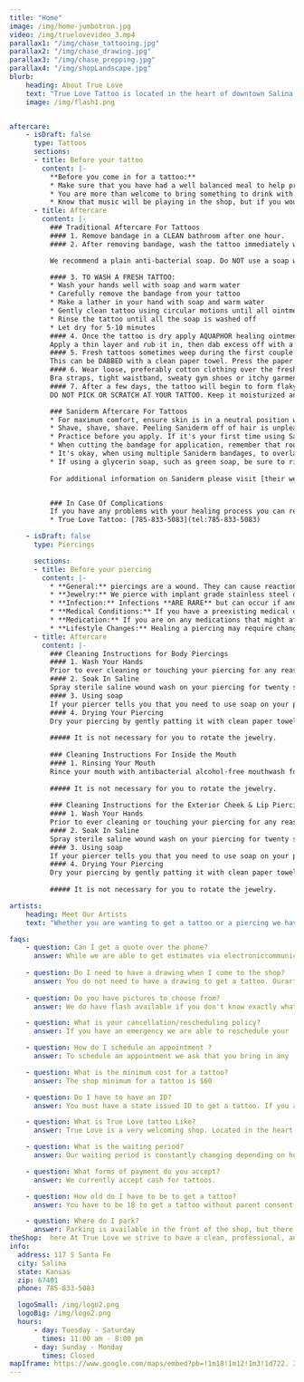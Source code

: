 ```yaml
---
title: "Home"
image: /img/home-jumbotron.jpg
video: /img/truelovevideo_3.mp4
parallax1: "/img/chase_tattooing.jpg"
parallax2: "/img/chase_drawing.jpg"
parallax3: "/img/chase_prepping.jpg"
parallax4: "/img/shopLandscape.jpg"
blurb:
    heading: About True Love
    text: "True Love Tattoo is located in the heart of downtown Salina! Our professionally licensed artists have the experience, skill, and expertise to give you truly a one of a kind tattoo or piercing experience.  Our artists have years of experience in the tattoo industry and know exactly what it takes to deliver the results you expect. Whether you are getting your first piercing or your 30th tattoo, True Love is sure to give you exactly what you're looking for! Come on in and see us today!"
    image: /img/flash1.png


aftercare:
    - isDraft: false
      type: Tattoos
      sections:
      - title: Before your tattoo
        content: |-
          **Before you come in for a tattoo:**
          * Make sure that you have had a well balanced meal to help prevent  lightheadedness.
          * You are more than welcome to bring something to drink with you,   something with sugar in it is encouraged.
          * Know that music will be playing in the shop, but if you would like  to bring your own music you are welcome to bring a pair of headphones  with you.
      - title: Aftercare
        content: |-
          ### Traditional Aftercare For Tattoos
          #### 1. Remove bandage in a CLEAN bathroom after one hour.
          #### 2. After removing bandage, wash the tattoo immediately with warm   water and soap.

          We recommend a plain anti-bacterial soap. Do NOT use a soap with  fragrance, moisture beads, or scrubs.

          #### 3. TO WASH A FRESH TATTOO:
          * Wash your hands well with soap and warm water
          * Carefully remove the bandage from your tattoo
          * Make a lather in your hand with soap and warm water
          * Gently clean tattoo using circular motions until all ointment, and  any fluids are removed
          * Rinse the tattoo until all the soap is washed off
          * Let dry for 5-10 minutes
          #### 4. Once the tattoo is dry apply AQUAPHOR healing ointment, made  by Eucerin.
          Apply a thin layer and rub it in, then dab excess off with a clean  paper towel. Use the Aquaphor 3-5 times a day for the first 3 days   then switch to a regular FRAGRANCE FREE lotion such as Lubriderm, or  any other fragrance free brand and apply 5-7 times a day for 7-10  days.
          #### 5. Fresh tattoos sometimes weep during the first couple of days  causing a thin moist coating on the skin.
          This can be DABBED with a clean paper towel. Press the paper towel to   the skin and remove. Do not wipe the tattoo or be rough with it.  Excess ink may be on the paper towel, this is normal due to ink being  sloughed from the surface of the skin.
          #### 6. Wear loose, preferably cotton clothing over the fresh tattoo.
          Bra straps, tight waistband, sweaty gym shoes or itchy garments can   potentially create healing problems. Consult your tattoo artist for   advice on what clothing to wear/avoid.
          #### 7. After a few days, the tattoo will begin to form flaky scabs   that will fall off on their own.
          DO NOT PICK OR SCRATCH AT YOUR TATTOO. Keep it moisturized and the  scabs will slough eventually. Once again, they will be the color of  the tattoo. It normally takes 2-4 weeks for a tattoo to completely   heal. If you have ANY questions about your healing, please contact  one of our artists at [785-833-5083](tel:785-833-5083). Please do not  consult your friends about healing issues, as everyone’s experience  is unique. Our artists are more than happy to help with any concerns   you might have.

          ### Saniderm Aftercare For Tattoos
          * For maximum comfort, ensure skin is in a neutral position when  applying Saniderm. When applying to elbows and knees, the joint  should be in a neutral position — neither straight nor completely  bent.
          * Shave, shave, shave. Peeling Saniderm off of hair is unpleasant.  Shave the entire area, plus an additional inch all the way around the  site of the tattoo.
          * Practice before you apply. If it's your first time using Saniderm,  it may be a little tricky to work with. It doesn't hurt to practice  with a small section first, just make sure you shave the area.
          * When cutting the bandage for application, remember that rounded   corners provide the best adhesion.
          * It's okay, when using multiple Saniderm bandages, to overlap them   by 1/2 inch (1 cm).
          * If using a glycerin soap, such as green soap, be sure to rinse  thoroughly, as any residue will react with the adhesives and can   cause binding and irritation. Avoid loofahs or scratchy wash cloths.
          
          For additional information on Saniderm please visit [their website](https://saniderm.com)


          ### In Case Of Complications
          If you have any problems with your healing process you can reach out  to an artist by calling the following number:
          * True Love Tattoo: [785-833-5083](tel:785-833-5083)

    - isDraft: false
      type: Piercings

      sections:
      - title: Before your piercing
        content: |-
          * **General:** piercings are a wound. They can cause reactions,   complications, as well as side effects. These include but aren't   limited to skin irritation, loss of consciousness, swelling,   bruising, bleeding (potentially excessively), and infections. We do   everything we can to mitigate these issues, but you as a client   should be aware that we are intentionally puncturing your skin.
          * **Jewelry:** We pierce with implant grade stainless steel or   titanium. **REMOVING YOUR JEWELRY CAN RESULT IN YOUR PIERCING CLOSING.**
          * **Infection:** Infections **ARE RARE** but can occur if and when   apprpriate aftercare isn't followed. Please listen in order to   minimize this risk. **FOLLOW AFTERCARE AND CONTACT US IF YOU SUSPECT   A COMPLICATION.**
          * **Medical Conditions:** If you have a preexisting medical or skin   condition that affects your body's immune system or the body's   healing abilities, you should consult your doctor before getting a   piercing. If you have HIV infection, eczema, psoriasis, Immune   Deficiency Disorders, diabetes, hempphilia, blood cancer, are or may   become pregnant you are at a higher risk to infections, slow healing,   and other complications
          * **Medication:** If you are on any medications that might affect   bleeding(blood thinners) or healing, you should talk to your doctor   about any side effects as well as inform your piercer.
          * **Lifestyle Changes:** Healing a piercing may require changes in   diet, clothing, and sexual activities. All sohuld be considered   beforehand.
      - title: Aftercare
        content: |-
          ### Cleaning Instructions for Body Piercings
          #### 1. Wash Your Hands
          Prior to ever cleaning or touching your piercing for any reason make   sure that you wash your hands with soap and water.
          #### 2. Soak In Saline
          Spray sterile saline wound wash on your piercing for twenty seconds   at least twice per day. If you get overly sweaty or dirty be you will   want to clean it more than twice. Dry your piercing off with a clean   q-tip
          #### 3. Using soap
          If your piercer tells you that you need to use soap on your piercing,   gently lather soap around the piercing and rinse as needed until all   soap is removed.
          #### 4. Drying Your Piercing
          Dry your piercing by gently patting it with clean paper towels. Do   not use cloth towels as they can carry excess bacteria
  
          ##### It is not necessary for you to rotate the jewelry.
  
          ### Cleaning Instructions For Inside the Mouth
          #### 1. Rinsing Your Mouth
          Rince your mouth with antibacterial alcohol-free mouthwash for 30   seconds after meals and before bed (4-5 times daily) until the   piercing is completely healed. Cleaning too often or with too strong   a rinsecan cause irritation.
  
          ##### It is not necessary for you to rotate the jewelry.
  
          ### Cleaning Instructions for the Exterior Cheek & Lip Piercings
          #### 1. Wash Your Hands
          Prior to ever cleaning or touching your piercing for any reason make   sure that you wash your hands with soap and water.
          #### 2. Soak In Saline
          Spray sterile saline wound wash on your piercing for twenty seconds   at least twice per day. If you get overly sweaty or dirty be you will   want to clean it more than twice. Dry your piercing off with a clean   q-tip
          #### 3. Using soap
          If your piercer tells you that you need to use soap on your piercing,   gently lather soap around the piercing and rinse as needed until all   soap is removed.
          #### 4. Drying Your Piercing
          Dry your piercing by gently patting it with clean paper towels. Do   not use cloth towels as they can carry excess bacteria
          
          ##### It is not necessary for you to rotate the jewelry.

artists:
    heading: Meet Our Artists
    text: "Whether you are wanting to get a tattoo or a piercing we have trained professionals on staff to help you get exactly what you are looking for. Keep an eye out on this section for new staff and guest artists!"

faqs:
    - question: Can I get a quote over the phone?
      answer: While we are able to get estimates via electroniccommunication   in special circumstances, the best way to get a quotefor your next   tattoo is to come in to the shop with as muchinformation as you have,   including any reference materials.
    
    - question: Do I need to have a drawing when I come to the shop?
      answer: You do not need to have a drawing to get a tattoo. Ourartists   are willing and able to help you design your tattoo.Reference   materials will always help in this process though.
    
    - question: Do you have pictures to choose from?
      answer: We do have flash available if you don't know exactly whatyou   are wanting to get tattooed. 

    - question: What is your cancellation/rescheduling policy?
      answer: If you have an emergency we are able to reschedule your  appointment as long as you let us know. Cancellations or no showswill   cause you to forfeit a portion of your deposit or your depositin full. 

    - question: How do I schedule an appointment ?
      answer: To schedule an appointment we ask that you bring in any  reference materials you have into the shop to get a quote and finda   time that works with your schedule. 

    - question: What is the minimum cost for a tattoo?
      answer: The shop minimum for a tattoo is $60

    - question: Do I have to have an ID?
      answer: You must have a state issued ID to get a tattoo. If you area   minor, you will need to bring a legal guardian with you andobtain a   notarized letter of consent as well as have valid stateissued ID cards.

    - question: What is True Love tattoo Like?
      answer: True Love is a very welcoming shop. Located in the heart of  downtown Salina we strive to keep a clean, professional, andfriendly   shop.

    - question: What is the waiting period?
      answer: Our waiting period is constantly changing depending on howmany   appointments we have scheduled at the time. The best way tofind out   about booking an appointment is to stop by the shop andtalk with us!

    - question: What forms of payment do you accept?
      answer: We currently accept cash for tattoos.

    - question: How old do I have to be to get a tattoo?
      answer: You have to be 18 to get a tattoo without parent consent.If   you are a minor at least 16 years old, you will need to bring alegal   guardian with you and obtain a notarized letter of consent aswell as   have valid state issued ID cards.

    - question: Where do I park?
      answer: Parking is available in the front of the shop, but there is  also parking available in the back. We do not have a back door for  customers to enter through, so if you do park there it is a shortwalk   to the front of the shop.
theShop:  here At True Love we strive to have a clean, professional, and  inviting tattoo shop. When you come to True Love you will feel like you  belong whether you are getting your first or hundredth tattoo. We have avery   open floorplan, but have dividers available if you require moreprivacy for   the tattoo or piercing that you are receiving. We are locatedin historical   downtown Salina, and are a short walk to a large variety oflocal businesses.   Below is our shop Instagram feed if you would like tosee what the shop looks   like before you make a visit. We know you willfeel welcome here!
info:
  address: 117 S Santa Fe 
  city: Salina
  state: Kansas
  zip: 67401 
  phone: 785-833-5083

  logoSmall: /img/logo2.png
  logoBig: /img/logo2.png
  hours:
      - day: Tuesday - Saturday
        times: 11:00 am - 8:00 pm
      - day: Sunday - Monday
        times: Closed
mapIframe: https://www.google.com/maps/embed?pb=!1m18!1m12!1m3!1d722. 3850121719527!2d-97.60925639777585!3d38. 839748108647186!2m3!1f0!2f0!3f0!3m2!1i1024!2i768!4f13. 1!3m3!1m2!1s0x87bcc5ba6f13511b%3A0x1fad5d9fef2c4260!2sTrue+Love +Tattoo!5e0!3m2!1sen!2sus!4v1566358472073!5m2!1sen!2sus
---
```



